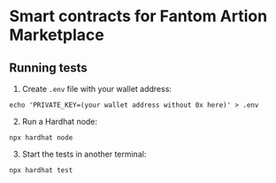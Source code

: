 # Smart contracts for Fantom Artion Marketplace

## Running tests

1. Create `.env` file with your wallet address:
```
echo 'PRIVATE_KEY=(your wallet address without 0x here)' > .env
```

2. Run a Hardhat node:

```
npx hardhat node
```

3. Start the tests in another terminal:

```
npx hardhat test
```

